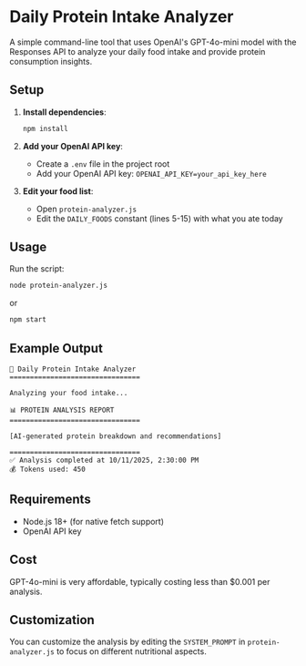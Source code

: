 # Daily Protein Intake Analyzer

A simple command-line tool that uses OpenAI's GPT-4o-mini model with the Responses API to analyze your daily food intake and provide protein consumption insights.

## Setup

1. **Install dependencies**:
   ```bash
   npm install
   ```

2. **Add your OpenAI API key**:
   - Create a `.env` file in the project root
   - Add your OpenAI API key: `OPENAI_API_KEY=your_api_key_here`

3. **Edit your food list**:
   - Open `protein-analyzer.js`
   - Edit the `DAILY_FOODS` constant (lines 5-15) with what you ate today

## Usage

Run the script:
```bash
node protein-analyzer.js
```

or

```bash
npm start
```

## Example Output

```
🥗 Daily Protein Intake Analyzer
================================

Analyzing your food intake...

📊 PROTEIN ANALYSIS REPORT
================================

[AI-generated protein breakdown and recommendations]

================================
✅ Analysis completed at 10/11/2025, 2:30:00 PM
💰 Tokens used: 450
```

## Requirements

- Node.js 18+ (for native fetch support)
- OpenAI API key

## Cost

GPT-4o-mini is very affordable, typically costing less than $0.001 per analysis.

## Customization

You can customize the analysis by editing the `SYSTEM_PROMPT` in `protein-analyzer.js` to focus on different nutritional aspects.

